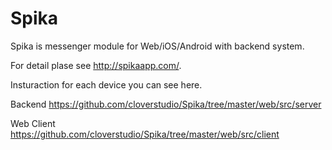 # Spika

Spika is messenger module for Web/iOS/Android with backend system.

For detail plase see http://spikaapp.com/.

Insturaction for each device you can see here.

Backend
https://github.com/cloverstudio/Spika/tree/master/web/src/server

Web Client
https://github.com/cloverstudio/Spika/tree/master/web/src/client